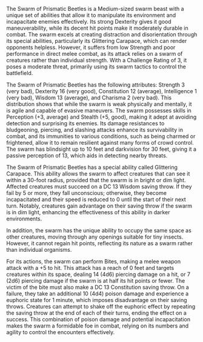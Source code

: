 The Swarm of Prismatic Beetles is a Medium-sized swarm beast with a unique set of abilities that allow it to manipulate its environment and incapacitate enemies effectively. Its strong Dexterity gives it good maneuverability, while its decent hit points make it moderately durable in combat. The swarm excels at creating distraction and disorientation through its special abilities, particularly its Glittering Carapace, which can render opponents helpless. However, it suffers from low Strength and poor performance in direct melee combat, as its attack relies on a swarm of creatures rather than individual strength. With a Challenge Rating of 3, it poses a moderate threat, primarily using its swarm tactics to control the battlefield.

The Swarm of Prismatic Beetles has the following attributes: Strength 3 (very bad), Dexterity 16 (very good), Constitution 12 (average), Intelligence 1 (very bad), Wisdom 13 (average), and Charisma 2 (very bad). This distribution shows that while the swarm is weak physically and mentally, it is agile and capable of evasive maneuvers. The swarm possesses skills in Perception (+3, average) and Stealth (+5, good), making it adept at avoiding detection and surprising its enemies. Its damage resistances to bludgeoning, piercing, and slashing attacks enhance its survivability in combat, and its immunities to various conditions, such as being charmed or frightened, allow it to remain resilient against many forms of crowd control. The swarm has blindsight up to 10 feet and darkvision for 30 feet, giving it a passive perception of 13, which aids in detecting nearby threats.

The Swarm of Prismatic Beetles has a special ability called Glittering Carapace. This ability allows the swarm to affect creatures that can see it within a 30-foot radius, provided that the swarm is in bright or dim light. Affected creatures must succeed on a DC 13 Wisdom saving throw. If they fail by 5 or more, they fall unconscious; otherwise, they become incapacitated and their speed is reduced to 0 until the start of their next turn. Notably, creatures gain advantage on their saving throw if the swarm is in dim light, enhancing the effectiveness of this ability in darker environments. 

In addition, the swarm has the unique ability to occupy the same space as other creatures, moving through any openings suitable for tiny insects. However, it cannot regain hit points, reflecting its nature as a swarm rather than individual organisms. 

For its actions, the swarm can perform Bites, making a melee weapon attack with a +5 to hit. This attack has a reach of 0 feet and targets creatures within its space, dealing 14 (4d6) piercing damage on a hit, or 7 (2d6) piercing damage if the swarm is at half its hit points or fewer. The victim of the bite must also make a DC 13 Constitution saving throw. On a failure, they take an additional 10 (4d4) poison damage and experience a euphoric state for 1 minute, which imposes disadvantage on their saving throws. Creatures can attempt to shake off the euphoric effect by repeating the saving throw at the end of each of their turns, ending the effect on a success. This combination of poison damage and potential incapacitation makes the swarm a formidable foe in combat, relying on its numbers and agility to control the encounters effectively.